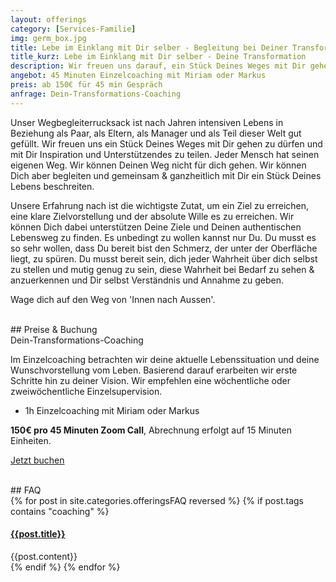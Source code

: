 ```yaml
---
layout: offerings
category: [Services-Familie]
img: germ_box.jpg
title: Lebe im Einklang mit Dir selber - Begleitung bei Deiner Transformation
title_kurz: Lebe im Einklang mit Dir selber - Deine Transformation
description: Wir freuen uns darauf, ein Stück Deines Weges mit Dir gehen zu dürfen und mit Dir Inspirationen und Unterstützendes zu teilen. Wage dich auf den Weg von 'Innen nach Aussen'.
angebot: 45 Minuten Einzelcoaching mit Miriam oder Markus
preis: ab 150€ für 45 min Gespräch
anfrage: Dein-Transformations-Coaching
---
```


Unser Wegbegleiterrucksack ist nach Jahren intensiven Lebens in Beziehung als Paar, als Eltern, als Manager und als Teil dieser Welt gut gefüllt. Wir freuen uns ein Stück Deines Weges mit Dir gehen zu dürfen und mit Dir Inspiration und Unterstützendes zu teilen. Jeder Mensch hat seinen eigenen Weg. Wir können Deinen Weg nicht für dich gehen. Wir können Dich aber begleiten und gemeinsam & ganzheitlich mit Dir ein Stück Deines Lebens beschreiten.

Unsere Erfahrung nach ist die wichtigste Zutat, um ein Ziel zu erreichen, eine klare Zielvorstellung und der absolute Wille es zu erreichen. Wir können Dich dabei unterstützen Deine Ziele und Deinen authentischen Lebensweg zu finden. Es unbedingt zu wollen kannst nur Du. Du musst es so sehr wollen, dass Du bereit bist den Schmerz, der unter der Oberfläche liegt, zu spüren. Du musst bereit sein, dich jeder Wahrheit über dich selbst zu stellen und mutig genug zu sein, diese Wahrheit bei Bedarf zu sehen & anzuerkennen und Dir selbst Verständnis und Annahme zu geben.

Wage dich auf den Weg von 'Innen nach Aussen'.

<br>
## Preise & Buchung
<div class="panel panel-info">
<div class="panel-heading">Dein-Transformations-Coaching</div>
<div class="panel-body">
  <p>Im Einzelcoaching betrachten wir deine aktuelle Lebenssituation und deine Wunschvorstellung vom Leben. Basierend darauf erarbeiten wir erste Schritte hin zu deiner Vision. Wir empfehlen eine wöchentliche oder zweiwöchentliche Einzelsupervision.</p>
  <ul>
  <li>1h Einzelcoaching mit Miriam oder Markus</li>
  </ul>
  <b>150€ pro 45 Minuten Zoom Call</b>, Abrechnung erfolgt auf 15 Minuten Einheiten.
  <p><a href="mailto:{{ site.email }}?subject=Dein-Transformations-Coaching" target="_blank" class="btn btn-primary">Jetzt buchen</a></p>
</div>
</div>


<br>
## FAQ
<div class="panel-group" id="accordion" role="tablist" aria-multiselectable="true">
  <div class="panel panel-default">
  {% for post in site.categories.offeringsFAQ reversed %}
    {% if post.tags contains "coaching" %}
    <div class="panel-heading" role="tab" id="{{post.anker}}Head">
      <h4 class="panel-title">
        <a rclass="collapsed" ole="button" data-toggle="collapse" data-parent="#accordion" href="#{{post.anker}}Role" aria-expanded="false" aria-controls="{{post.anker}}">
          {{post.title}}
        </a>
      </h4>
    </div>
    <div id="{{post.anker}}Role" class="panel-collapse collapse" role="tabpanel" aria-labelledby="{{post.anker}}Head">
      <div class="panel-body">
        {{post.content}}
      </div>
    </div>
    {% endif %}
  {% endfor %}
  </div>
</div>



<!--

  Living in peace with yourself

  Do you want to be more yourself, do you want to live at least one of your dreams, do you want to have a live with at least 50 % joy and do you have the feeling you need help going there?
  We can support you in finding your path in life - but you really need to want it.
  You need to want it so much that you are willing to feel the pain that is underneath the surface, that you are willing to face every truth about yourself and be brave enough to let it be seen when necessary.


-->
